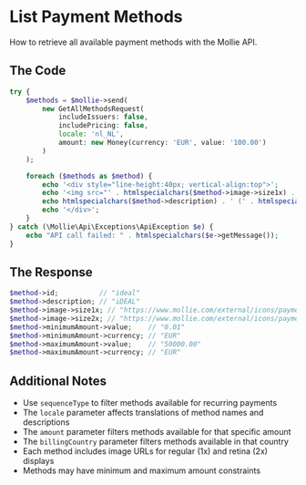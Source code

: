 # List Payment Methods

How to retrieve all available payment methods with the Mollie API.

## The Code

```php
try {
    $methods = $mollie->send(
        new GetAllMethodsRequest(
            includeIssuers: false,
            includePricing: false,
            locale: 'nl_NL',
            amount: new Money(currency: 'EUR', value: '100.00')
        )
    );

    foreach ($methods as $method) {
        echo '<div style="line-height:40px; vertical-align:top">';
        echo '<img src="' . htmlspecialchars($method->image->size1x) . '" srcset="' . htmlspecialchars($method->image->size2x) . ' 2x"> ';
        echo htmlspecialchars($method->description) . ' (' . htmlspecialchars($method->id) . ')';
        echo '</div>';
    }
} catch (\Mollie\Api\Exceptions\ApiException $e) {
    echo "API call failed: " . htmlspecialchars($e->getMessage());
}
```

## The Response

```php
$method->id;          // "ideal"
$method->description; // "iDEAL"
$method->image->size1x; // "https://www.mollie.com/external/icons/payment-methods/ideal.png"
$method->image->size2x; // "https://www.mollie.com/external/icons/payment-methods/ideal%402x.png"
$method->minimumAmount->value;    // "0.01"
$method->minimumAmount->currency; // "EUR"
$method->maximumAmount->value;    // "50000.00"
$method->maximumAmount->currency; // "EUR"
```

## Additional Notes

- Use `sequenceType` to filter methods available for recurring payments
- The `locale` parameter affects translations of method names and descriptions
- The `amount` parameter filters methods available for that specific amount
- The `billingCountry` parameter filters methods available in that country
- Each method includes image URLs for regular (1x) and retina (2x) displays
- Methods may have minimum and maximum amount constraints
